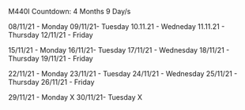 M440I Countdown: 4 Months 9 Day/s 


08/11/21 - Monday
09/11/21- Tuesday
10.11.21 - Wedneday 
11.11.21 - Thursday 
12/11/21 - Friday 

15/11/21 - Monday
16/11/21- Tuesday 
17/11/21 - Wednesday 
18/11/21 - Thursday 
19/11/21 - Friday

22/11/21 - Monday 
23/11/21 - Tuesday
24/11/21 - Wednesday 
25/11/21 - Thursday
26/11/21 - Friday 

29/11/21 - Monday X
30/11/21- Tuesday X
